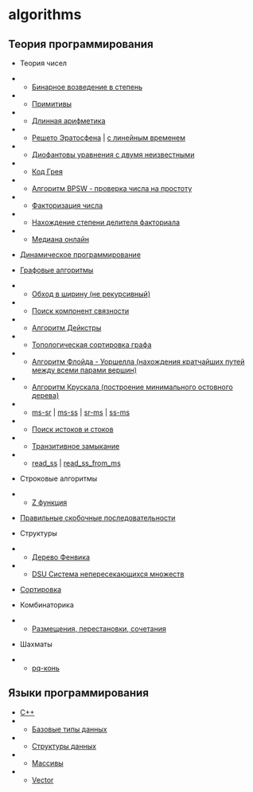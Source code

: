 # algorithms

## Теория программирования

* Теория чисел
* * [Бинарное возведение в степень](/theory/binpow.md)
* * [Примитивы](/theory/primitivy.md)
* * [Длинная арифметика](/theory/da.md)
* * [Решето Эратосфена](/theory/eratosfen.md) | [с линейным временем](/theory/eratosfen_n.md)
* * [Диофантовы уравнения с двумя неизвестными](/theory/diafant.md)
* * [Код Грея](/theory/gray.md)
* * [Алгоритм BPSW - проверка числа на простоту](/theory/bpsw.md)
* * [Факторизация числа](/theory/factorize.md)
* * [Нахождение степени делителя факториала](/theory/step_factor.md)
* * [Медиана онлайн](/theory/med_online.md)
* [Динамическое программирование](/theory/dynamic.md)
* [Графовые алгоритмы](/theory/graf.md)
* * [Обход в ширину (не рекурсивный)](/theory/graf/bfs.md)
* * [Поиск компонент связности](/theory/graf/bfsCompSv.md)
* * [Алгоритм Дейкстры](/theory/graf/dejkstra.md)
* * [Топологическая сортировка графа](/theory/graf/topologicSort.md)
* * [Алгоритм Флойда - Уоршелла (нахождения кратчайших путей между всеми парами вершин)](/theory/graf/Floyd_Warshall.md)
* * [Алгоритм Крускала (построение минимального остовного дерева)](/theory/graf/Kruskal.md)
* * [ms-sr](/theory/graf/ms_to_sr.md) | [ms-ss](/theory/graf/ms_to_ss.md) | [sr-ms](/theory/graf/sr_to_ms.md) | [ss-ms](/theory/graf/ss_to_ms.md)
* * [Поиск истоков и стоков](/theory/graf/istok_stok.md)
* * [Транзитивное замыкание](/theory/graf/transitive_closure.md)
* * [read_ss](/theory/graf/read_ss.md) | [read_ss_from_ms](/theory/graf/read_ss_from_ms.md)
* Строковые алгоритмы
* * [Z функция](/theory/zFunction.md)
* [Правильные скобочные последовательности](/theory/skobki.md)
* Структуры
* * [Дерево Фенвика](/theory/fenwick.md)
* * [DSU Система непересекающихся множеств](/theory/dsu.md)

* [Сортировка](/theory/sort.md)
* Комбинаторика
* * [Размещения, перестановки, сочетания](/theory/kombinator.md)
* Шахматы
* * [pq-конь](/theory/pq_horse.md)

## Языки программирования

* [C++](./languages/cpp/README.md)
* * [Базовые типы данных](/languages/cpp/base_type.md)
* * [Структуры данных](/theory/data-structure.md)
* * [Массивы](/languages/cpp/array.md)
* * [Vector](/languages/cpp/vector.md)
